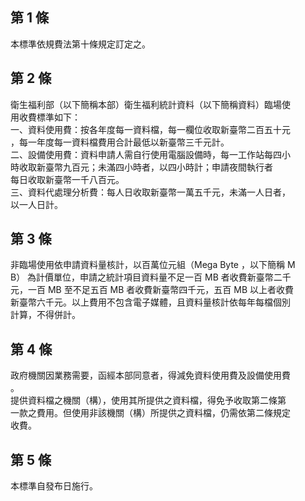 第 1 條
-------
本標準依規費法第十條規定訂定之。

第 2 條
-------
衛生福利部（以下簡稱本部）衛生福利統計資料（以下簡稱資料）臨場使  
用收費標準如下：  
一、資料使用費：按各年度每一資料檔，每一欄位收取新臺幣二百五十元  
    ，每一年度每一資料檔費用合計最低以新臺幣三千元計。  
二、設備使用費：資料申請人需自行使用電腦設備時，每一工作站每四小  
    時收取新臺幣九百元；未滿四小時者，以四小時計；申請夜間執行者  
    每日收取新臺幣一千八百元。  
三、資料代處理分析費：每人日收取新臺幣一萬五千元，未滿一人日者，  
    以一人日計。

第 3 條
-------
非臨場使用依申請資料量核計，以百萬位元組（Mega Byte ，以下簡稱 M  
B） 為計價單位，申請之統計項目資料量不足一百 MB 者收費新臺幣二千  
元，一百 MB 至不足五百 MB 者收費新臺幣四千元，五百 MB 以上者收費  
新臺幣六千元。以上費用不包含電子媒體，且資料量核計依每年每檔個別  
計算，不得併計。

第 4 條
-------
政府機關因業務需要，函經本部同意者，得減免資料使用費及設備使用費  
。  
提供資料檔之機關（構），使用其所提供之資料檔，得免予收取第二條第  
一款之費用。但使用非該機關（構）所提供之資料檔，仍需依第二條規定  
收費。

第 5 條
-------
本標準自發布日施行。

